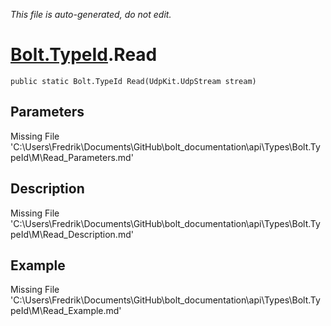 *This file is auto-generated, do not edit.*

# [Bolt.TypeId](Types/Bolt.TypeId.md).Read
`public static Bolt.TypeId Read(UdpKit.UdpStream stream)`
## Parameters
Missing File 'C:\Users\Fredrik\Documents\GitHub\bolt_documentation\api\Types\Bolt.TypeId\M\Read_Parameters.md'
## Description
Missing File 'C:\Users\Fredrik\Documents\GitHub\bolt_documentation\api\Types\Bolt.TypeId\M\Read_Description.md'
## Example
Missing File 'C:\Users\Fredrik\Documents\GitHub\bolt_documentation\api\Types\Bolt.TypeId\M\Read_Example.md'
